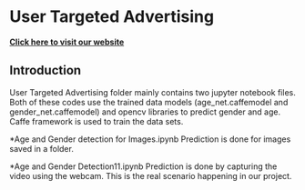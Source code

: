 # User Targeted Advertising

[**Click here to visit our website**](https://cepdnaclk.github.io/e16-3yp-digital-signage-based-user-targeted-advertising/)



##  Introduction

User Targeted Advertising folder mainly contains two jupyter notebook files. 
Both of these codes use the trained data models (age_net.caffemodel and gender_net.caffemodel) and opencv libraries to predict gender and age.
Caffe framework is used to train the data sets.
   
  *Age and Gender detection for Images.ipynb
  Prediction is done for images saved in a folder.
    
  *Age and Gender Detection11.ipynb
  Prediction is done by capturing the video using the webcam. This is the real scenario happening in our project.
